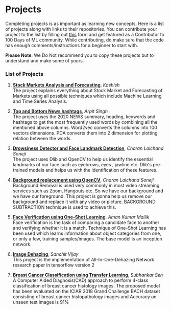 # Projects
Completing projects is as important as learning new concepts. Here is a list of projects along with links to their repositories. 
You can contribute your project to the list by filling out [this](https://forms.gle/WDteyBcF3RHaX87A9) form and get featured as a Contributor to 100 Days of ML community. While contributing, do make sure that the code has enough comments/instructions for a beginner to start with.  

**Please Note**: We Do Not recommend you to copy these projects but to understand and make some of yours.  

### List of Projects
1.  **[Stock Markets Analysis and Forecasting](https://github.com/kashish45/StockMarketForecasting)**, *Kashish*  
  The project explains everything about Stock Market and Forecasting of Markets using all possible techniques which include Machine Learning and Time Series Analysis.

2.  **[Top and Bottom News hashtags](https://github.com/arpit282/Word2vec)**, *Arpit Singh*  
 The project uses the 2020 NEWS summary, heading, keywords and hashtags to get the most frequently used words by combining all the mentioned above columns. Word2vec converts the columns into 100 vectors dimensions. PCA converts them into 2 dimension for plotting relation between the words.

3.  **[Drowsiness Detector and Face Landmark Detection](https://github.com/charansoneji/Drowsiness-detector-and-Face-Landmark-detection)**, *Charan Lalchand Soneji*  
 The project uses Dlib and OpenCV to help us identify the essential landmarks of our face such as eyebrows, eyes , jawline etc. Dlib's pre-trained models and helps us with the identification of these features.

4.  **[Background replacement using OpenCV](https://github.com/charansoneji/Background-removal-and-replacer-using-OpenCV)**, *Charan Lalchand Soneji*   
 Background Removal is used very commonly in most video streaming services such as Zoom, Hangouts etc. So we have our background and we have our foreground. This project is gonna help us remove our background and replace it with any video or picture. BACKGROUND SUBTRACTION technique is used to achieve this.  
  
5. **[Face Verification using One-Shot Learning](https://github.com/Octaves0911/Face_verification)**, *Aman Kumar Mallik*  
  Face verification is the task of comparing a candidate face to another and verifying whether it is a match. Technique of One-Shot Learning has been used which learns information about object categories from one, or only a few, training samples/images. The base model is an inception network.

6. **[Image Dehazing](https://github.com/sanchitvj/AOD-net-using-TF-v2)**, *Sanchit Vijay*  
  This project is the implementation of All-In-One-Dehazing Network research paper in tensorflow version 2
  
7. **[Breast Cancer Classification using Transfer Learning](https://github.com/subhankar01/Breast-Cancer-Classification)**, *Subhankar Sen*  
  A Computer Aided Diagnosis(CAD) approach to perform 4-class classification of breast cancer histology images. The proposed model has been evaluated on the ICIAR 2018 Grand Challenge BACH dataset consisting of breast cancer histopathology images and Accuracy on unseen test images is 91%
